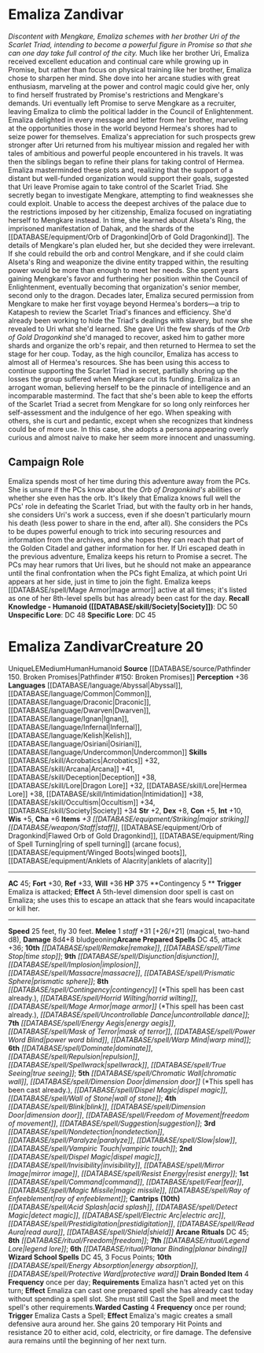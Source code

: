 ﻿---
ac: '45'
alignment: LE
all_resistance: null
burrow_speed: null
charisma: '+6'
climb_speed: null
constitution: '+5'
creature_ability:
- Contingency
- Drain Bonded Item
- Warded Casting
creature_family: null
dexterity: '+8'
element: null
fly_speed: '30'
fortitude: '+30'
hp: '375'
id: '1597'
immunity: null
intelligence: '+10'
land_speed: '25'
language:
- '[[DATABASE/language/Abyssal|Abyssal]]'
- '[[DATABASE/language/Common|Common]]'
- '[[DATABASE/language/Draconic|Draconic]]'
- '[[DATABASE/language/Dwarven|Dwarven]]'
- '[[DATABASE/language/Ignan|Ignan]]'
- '[[DATABASE/language/Infernal|Infernal]]'
- '[[DATABASE/language/Kelish|Kelish]]'
- '[[DATABASE/language/Osiriani|Osiriani]]'
- '[[DATABASE/language/Undercommon|Undercommon]]'
level: '20'
max_speed: '30'
name: Emaliza Zandivar
perception: '+36'
rarity: Unique
reflex: '+33'
resistance: null
rus_type_level: null
sense: null
size: Medium
skill:
- '[[DATABASE/skill/Acrobatics|Acrobatics]] +32'
- '[[DATABASE/skill/Arcana|Arcana]] +41'
- '[[DATABASE/skill/Deception|Deception]] +38'
- '[[DATABASE/skill/Lore|Dragon Lore]] +32'
- '[[DATABASE/skill/Intimidation|Intimidation]] +38'
- '[[DATABASE/skill/Lore|Hermea Lore]] +38'
- '[[DATABASE/skill/Occultism|Occultism]] +34'
- '[[DATABASE/skill/Society|Society]] +34'
source: '[[DATABASE/source/Pathfinder 150. Broken Promises|Pathfinder #150: Broken
  Promises]]'
speed:
- 25 feet
- fly 30 feet.
spell:
- '[[DATABASE/spell/Acid Splash|Acid Splash]]'
- '[[DATABASE/spell/Blink|Blink]]'
- '[[DATABASE/spell/Chromatic Wall|Chromatic Wall]]'
- '[[DATABASE/spell/Command|Command]]'
- '[[DATABASE/spell/Contingency|Contingency]]'
- '[[DATABASE/spell/Detect Magic|Detect Magic]]'
- '[[DATABASE/spell/Dimension Door|Dimension Door]]'
- '[[DATABASE/spell/Disjunction|Disjunction]]'
- '[[DATABASE/spell/Dispel Magic|Dispel Magic]]'
- '[[DATABASE/spell/Dominate|Dominate]]'
- '[[DATABASE/spell/Electric Arc|ElectricArc]]'
- '[[DATABASE/spell/Energy Absorption|Energy Absorption]]'
- '[[DATABASE/spell/Energy Aegis|Energy Aegis]]'
- '[[DATABASE/spell/Fear|Fear]]'
- '[[DATABASE/spell/Freedom of Movement|Freedom of Movement]]'
- '[[DATABASE/spell/Horrid Wilting|Horrid Wilting]]'
- '[[DATABASE/spell/Implosion|Implosion]]'
- '[[DATABASE/spell/Invisibility|Invisibility]]'
- '[[DATABASE/spell/Mage Armor|Mage Armor]]'
- '[[DATABASE/spell/Magic Missile|MagicMissile]]'
- '[[DATABASE/spell/Mask of Terror|Mask of Terror]]'
- '[[DATABASE/spell/Massacre|Massacre]]'
- '[[DATABASE/spell/Mirror Image|MirrorImage]]'
- '[[DATABASE/spell/Nondetection|Nondetection]]'
- '[[DATABASE/spell/Paralyze|Paralyze]]'
- '[[DATABASE/spell/Power Word Blind|PowerWord Blind]]'
- '[[DATABASE/spell/Prestidigitation|Prestidigitation]]'
- '[[DATABASE/spell/Prismatic Sphere|Prismatic Sphere]]'
- '[[DATABASE/spell/Protective Ward|Protective Ward]]'
- '[[DATABASE/spell/Ray of Enfeeblement|Ray of Enfeeblement]]'
- '[[DATABASE/spell/Read Aura|Read Aura]]'
- '[[DATABASE/spell/Remake|Remake]]'
- '[[DATABASE/spell/Repulsion|Repulsion]]'
- '[[DATABASE/spell/Resist Energy|Resist Energy]]'
- '[[DATABASE/spell/Shield|Shield]]'
- '[[DATABASE/spell/Slow|Slow]]'
- '[[DATABASE/spell/Spellwrack|Spellwrack]]'
- '[[DATABASE/spell/Suggestion|Suggestion]]'
- '[[DATABASE/spell/Time Stop|Time Stop]]'
- '[[DATABASE/spell/True Seeing|True Seeing]]'
- '[[DATABASE/spell/Uncontrollable Dance|Uncontrollable Dance]]'
- '[[DATABASE/spell/Vampiric Touch|Vampiric Touch]]'
- '[[DATABASE/spell/Wall of Stone|Wall of Stone]]'
- '[[DATABASE/spell/Warp Mind|Warp Mind]]'
strength: '+2'
strength_req: '2'
strongest_save:
- Will
swim_speed: null
trait:
- '[[DATABASE/trait/Human|Human]]'
- '[[DATABASE/trait/Humanoid|Humanoid]]'
- '[[DATABASE/trait/Unique|Unique]]'
type: Creature
vision: null
weakest_save:
- Fortitude
weakness: null
will: '+36'
wisdom: '+5'

---
# Emaliza Zandivar

_Discontent with Mengkare, Emaliza schemes with her brother Uri of the Scarlet Triad, intending to become a powerful figure in Promise so that she can one day take full control of the city._
 Much like her brother Uri, Emaliza received excellent education and continual care while growing up in Promise, but rather than focus on physical training like her brother, Emaliza chose to sharpen her mind. She dove into her arcane studies with great enthusiasm, marveling at the power and control magic could give her, only to find herself frustrated by Promise's restrictions and Mengkare's demands.
 Uri eventually left Promise to serve Mengkare as a recruiter, leaving Emaliza to climb the political ladder in the Council of Enlightenment. Emaliza delighted in every message and letter from her brother, marveling at the opportunities those in the world beyond Hermea's shores had to seize power for themselves. Emaliza's appreciation for such prospects grew stronger after Uri returned from his multiyear mission and regaled her with tales of ambitious and powerful people encountered in his travels. It was then the siblings began to refine their plans for taking control of Hermea.
 Emaliza masterminded these plots and, realizing that the support of a distant but well-funded organization would support their goals, suggested that Uri leave Promise again to take control of the Scarlet Triad. She secretly began to investigate Mengkare, attempting to find weaknesses she could exploit. Unable to access the deepest archives of the palace due to the restrictions imposed by her citizenship, Emaliza focused on ingratiating herself to Mengkare instead. In time, she learned about Alseta's Ring, the imprisoned manifestation of Dahak, and the shards of the [[DATABASE/equipment/Orb of Dragonkind|Orb of Gold Dragonkind]]. The details of Mengkare's plan eluded her, but she decided they were irrelevant. If she could rebuild the orb and control Mengkare, and if she could claim Alseta's Ring and weaponize the divine entity trapped within, the resulting power would be more than enough to meet her needs. She spent years gaining Mengkare's favor and furthering her position within the Council of Enlightenment, eventually becoming that organization's senior member, second only to the dragon.
 Decades later, Emaliza secured permission from Mengkare to make her first voyage beyond Hermea's borders—a trip to Katapesh to review the Scarlet Triad's finances and efficiency. She'd already been working to hide the Triad's dealings with slavery, but now she revealed to Uri what she'd learned. She gave Uri the few shards of the _Orb of Gold Dragonkind_ she'd managed to recover, asked him to gather more shards and organize the orb's repair, and then returned to Hermea to set the stage for her coup.
 Today, as the high councilor, Emaliza has access to almost all of Hermea's resources. She has been using this access to continue supporting the Scarlet Triad in secret, partially shoring up the losses the group suffered when Mengkare cut its funding.
 Emaliza is an arrogant woman, believing herself to be the pinnacle of intelligence and an incomparable mastermind. The fact that she's been able to keep the efforts of the Scarlet Triad a secret from Mengkare for so long only reinforces her self-assessment and the indulgence of her ego. When speaking with others, she is curt and pedantic, except when she recognizes that kindness could be of more use. In this case, she adopts a persona appearing overly curious and almost naive to make her seem more innocent and unassuming.

## Campaign Role

Emaliza spends most of her time during this adventure away from the PCs. She is unsure if the PCs know about the _Orb of Dragonkind's_ abilities or whether she even has the orb. It's likely that Emaliza knows full well the PCs' role in defeating the Scarlet Triad, but with the faulty orb in her hands, she considers Uri's work a success, even if she doesn't particularly mourn his death (less power to share in the end, after all). She considers the PCs to be dupes powerful enough to trick into securing resources and information from the archives, and she hopes they can reach that part of the Golden Citadel and gather information for her.
 If Uri escaped death in the previous adventure, Emaliza keeps his return to Promise a secret. The PCs may hear rumors that Uri lives, but he should not make an appearance until the final confrontation when the PCs fight Emaliza, at which point Uri appears at her side, just in time to join the fight.
 Emaliza keeps [[DATABASE/spell/Mage Armor|mage armor]] active at all times; it's listed as one of her 8th-level spells but has already been cast for the day.
**Recall Knowledge - Humanoid ([[DATABASE/skill/Society|Society]])**: DC 50
**Unspecific Lore**: DC 48
**Specific Lore**: DC 45

# Emaliza Zandivar<span class="item-type">Creature 20</span>

<span class="trait-unique item-trait">Unique</span><span class="trait-alignment item-trait">LE</span><span class="trait-size item-trait">Medium</span><span class="item-trait">Human</span><span class="item-trait">Humanoid</span>
**Source** [[DATABASE/source/Pathfinder 150. Broken Promises|Pathfinder #150: Broken Promises]]
**Perception** +36
**Languages** [[DATABASE/language/Abyssal|Abyssal]], [[DATABASE/language/Common|Common]], [[DATABASE/language/Draconic|Draconic]], [[DATABASE/language/Dwarven|Dwarven]], [[DATABASE/language/Ignan|Ignan]], [[DATABASE/language/Infernal|Infernal]], [[DATABASE/language/Kelish|Kelish]], [[DATABASE/language/Osiriani|Osiriani]], [[DATABASE/language/Undercommon|Undercommon]]
**Skills** [[DATABASE/skill/Acrobatics|Acrobatics]] +32, [[DATABASE/skill/Arcana|Arcana]] +41, [[DATABASE/skill/Deception|Deception]] +38, [[DATABASE/skill/Lore|Dragon Lore]] +32, [[DATABASE/skill/Lore|Hermea Lore]] +38, [[DATABASE/skill/Intimidation|Intimidation]] +38, [[DATABASE/skill/Occultism|Occultism]] +34, [[DATABASE/skill/Society|Society]] +34
**Str** +2, **Dex** +8, **Con** +5, **Int** +10, **Wis** +5, **Cha** +6
**Items** _+3 [[DATABASE/equipment/Striking|major striking]] [[DATABASE/weapon/Staff|staff]]_, [[DATABASE/equipment/Orb of Dragonkind|Flawed Orb of Gold Dragonkind]], [[DATABASE/equipment/Ring of Spell Turning|ring of spell turning]] (arcane focus), [[DATABASE/equipment/Winged Boots|winged boots]], [[DATABASE/equipment/Anklets of Alacrity|anklets of alacrity]]

---
**AC** 45; **Fort** +30, **Ref** +33, **Will** +36
**HP** 375
<span class="in-box-ability">**Contingency <span class="action-icon">5</span> ** **Trigger** Emaliza is attacked; **Effect** A 5th-level dimension door spell is cast on Emaliza; she uses this to escape an attack that she fears would incapacitate or kill her.</span>

---
**Speed** 25 feet, fly 30 feet.
<span class="in-box-ability">**Melee** <span class="action-icon">1</span> _staff_ +31 [+26/+21] (magical, two-hand d8), **Damage** 8d4+8 bludgeoning</span>**Arcane Prepared Spells** DC 45, attack +36; **10th** _[[DATABASE/spell/Remake|remake]]_, _[[DATABASE/spell/Time Stop|time stop]]_; **9th** _[[DATABASE/spell/Disjunction|disjunction]]_, _[[DATABASE/spell/Implosion|implosion]]_, _[[DATABASE/spell/Massacre|massacre]]_, _[[DATABASE/spell/Prismatic Sphere|prismatic sphere]]_; **8th** _[[DATABASE/spell/Contingency|contingency]]_ (*This spell has been cast already.), _[[DATABASE/spell/Horrid Wilting|horrid wilting]]_, _[[DATABASE/spell/Mage Armor|mage armor]]_ (*This spell has been cast already.), _[[DATABASE/spell/Uncontrollable Dance|uncontrollable dance]]_; **7th** _[[DATABASE/spell/Energy Aegis|energy aegis]]_, _[[DATABASE/spell/Mask of Terror|mask of terror]]_, _[[DATABASE/spell/Power Word Blind|power word blind]]_, _[[DATABASE/spell/Warp Mind|warp mind]]_; **6th** _[[DATABASE/spell/Dominate|dominate]]_, _[[DATABASE/spell/Repulsion|repulsion]]_, _[[DATABASE/spell/Spellwrack|spellwrack]]_, _[[DATABASE/spell/True Seeing|true seeing]]_; **5th** _[[DATABASE/spell/Chromatic Wall|chromatic wall]]_, _[[DATABASE/spell/Dimension Door|dimension door]]_ (*This spell has been cast already.), _[[DATABASE/spell/Dispel Magic|dispel magic]]_, _[[DATABASE/spell/Wall of Stone|wall of stone]]_; **4th** _[[DATABASE/spell/Blink|blink]]_, _[[DATABASE/spell/Dimension Door|dimension door]]_, _[[DATABASE/spell/Freedom of Movement|freedom of movement]]_, _[[DATABASE/spell/Suggestion|suggestion]]_; **3rd** _[[DATABASE/spell/Nondetection|nondetection]]_, _[[DATABASE/spell/Paralyze|paralyze]]_, _[[DATABASE/spell/Slow|slow]]_, _[[DATABASE/spell/Vampiric Touch|vampiric touch]]_; **2nd** _[[DATABASE/spell/Dispel Magic|dispel magic]]_, _[[DATABASE/spell/Invisibility|invisibility]]_, _[[DATABASE/spell/Mirror Image|mirror image]]_, _[[DATABASE/spell/Resist Energy|resist energy]]_; **1st** _[[DATABASE/spell/Command|command]]_, _[[DATABASE/spell/Fear|fear]]_, _[[DATABASE/spell/Magic Missile|magic missile]]_, _[[DATABASE/spell/Ray of Enfeeblement|ray of enfeeblement]]_; **Cantrips** **(10th)** _[[DATABASE/spell/Acid Splash|acid splash]]_, _[[DATABASE/spell/Detect Magic|detect magic]]_, _[[DATABASE/spell/Electric Arc|electric arc]]_, _[[DATABASE/spell/Prestidigitation|prestidigitation]]_, _[[DATABASE/spell/Read Aura|read aura]]_, _[[DATABASE/spell/Shield|shield]]_
**Arcane Rituals** DC 45; **8th** _[[DATABASE/ritual/Freedom|freedom]]_; **7th** _[[DATABASE/ritual/Legend Lore|legend lore]]_; **6th** _[[DATABASE/ritual/Planar Binding|planar binding]]_
**Wizard School Spells** DC 45, 3 Focus Points; **10th** _[[DATABASE/spell/Energy Absorption|energy absorption]]_, _[[DATABASE/spell/Protective Ward|protective ward]]_
<span class="in-box-ability">**Drain Bonded Item** <span class="action-icon">4</span> **Frequency** once per day; **Requirements** Emaliza hasn't acted yet on this turn; **Effect** Emaliza can cast one prepared spell she has already cast today without spending a spell slot. She must still Cast the Spell and meet the spell's other requirements.</span><span class="in-box-ability">**Warded Casting** <span class="action-icon">4</span> **Frequency** once per round; **Trigger** Emaliza Casts a Spell; **Effect** Emaliza's magic creates a small defensive aura around her. She gains 20 temporary Hit Points and resistance 20 to either acid, cold, electricity, or fire damage. The defensive aura remains until the beginning of her next turn.</span>